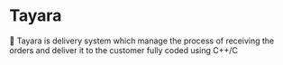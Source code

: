 # Tayara
🛵 Tayara is delivery system which manage the process of receiving the orders and deliver it to the customer fully coded using C++/C
